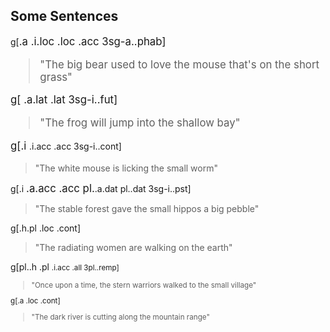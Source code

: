 ## Some Sentences


g[<big>.a <bear> <wet>.i.loc <grass>.loc <rel> <mouse>.acc 3sg-a.<love>.phab]

> "The big bear used to love the mouse that's on the short grass"


g[<frog> <shallow>.a.lat <bay>.lat <in> 3sg-i.<jump>.fut]

> "The frog will jump into the shallow bay"


g[<bright>.i <mouse> <small>.i.acc <worm>.acc 3sg-i.<lick>.cont]

> "The white mouse is licking the small worm"

g[<hard>.i <forest> <big>.a.acc <pebble>.acc pl.<small>.a.dat pl.<hippo>.dat 3sg-i.<give>.pst]

> "The stable forest gave the small hippos a big pebble"

g[<bright>.h.pl <women> <earth>.loc <walk>.cont]

> "The radiating women are walking on the earth"

g[pl.<hard>.h <warrior>.pl <small>.i.acc <village>.all 3pl.<walk>.remp]

 > "Once upon a time, the stern warriors walked to the small village"

 g[<dark>.a <river> <mountain range>.loc <slice>.cont]

 > "The dark river is cutting along the mountain range"